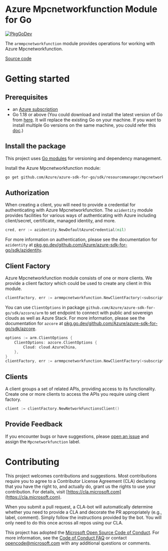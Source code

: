 # Azure Mpcnetworkfunction Module for Go

[![PkgGoDev](https://pkg.go.dev/badge/github.com/Azure/azure-sdk-for-go/sdk/resourcemanager/mpcnetworkfunction/armmpcnetworkfunction)](https://pkg.go.dev/github.com/Azure/azure-sdk-for-go/sdk/resourcemanager/mpcnetworkfunction/armmpcnetworkfunction)

The `armmpcnetworkfunction` module provides operations for working with Azure Mpcnetworkfunction.

[Source code](https://github.com/Azure/azure-sdk-for-go/tree/main/sdk/resourcemanager/mpcnetworkfunction/armmpcnetworkfunction)

# Getting started

## Prerequisites

- an [Azure subscription](https://azure.microsoft.com/free/)
- Go 1.18 or above (You could download and install the latest version of Go from [here](https://go.dev/doc/install). It will replace the existing Go on your machine. If you want to install multiple Go versions on the same machine, you could refer this [doc](https://go.dev/doc/manage-install).)

## Install the package

This project uses [Go modules](https://github.com/golang/go/wiki/Modules) for versioning and dependency management.

Install the Azure Mpcnetworkfunction module:

```sh
go get github.com/Azure/azure-sdk-for-go/sdk/resourcemanager/mpcnetworkfunction/armmpcnetworkfunction
```

## Authorization

When creating a client, you will need to provide a credential for authenticating with Azure Mpcnetworkfunction.  The `azidentity` module provides facilities for various ways of authenticating with Azure including client/secret, certificate, managed identity, and more.

```go
cred, err := azidentity.NewDefaultAzureCredential(nil)
```

For more information on authentication, please see the documentation for `azidentity` at [pkg.go.dev/github.com/Azure/azure-sdk-for-go/sdk/azidentity](https://pkg.go.dev/github.com/Azure/azure-sdk-for-go/sdk/azidentity).

## Client Factory

Azure Mpcnetworkfunction module consists of one or more clients. We provide a client factory which could be used to create any client in this module.

```go
clientFactory, err := armmpcnetworkfunction.NewClientFactory(<subscription ID>, cred, nil)
```

You can use `ClientOptions` in package `github.com/Azure/azure-sdk-for-go/sdk/azcore/arm` to set endpoint to connect with public and sovereign clouds as well as Azure Stack. For more information, please see the documentation for `azcore` at [pkg.go.dev/github.com/Azure/azure-sdk-for-go/sdk/azcore](https://pkg.go.dev/github.com/Azure/azure-sdk-for-go/sdk/azcore).

```go
options := arm.ClientOptions {
    ClientOptions: azcore.ClientOptions {
        Cloud: cloud.AzureChina,
    },
}
clientFactory, err := armmpcnetworkfunction.NewClientFactory(<subscription ID>, cred, &options)
```

## Clients

A client groups a set of related APIs, providing access to its functionality.  Create one or more clients to access the APIs you require using client factory.

```go
client := clientFactory.NewNetworkFunctionsClient()
```

## Provide Feedback

If you encounter bugs or have suggestions, please
[open an issue](https://github.com/Azure/azure-sdk-for-go/issues) and assign the `Mpcnetworkfunction` label.

# Contributing

This project welcomes contributions and suggestions. Most contributions require
you to agree to a Contributor License Agreement (CLA) declaring that you have
the right to, and actually do, grant us the rights to use your contribution.
For details, visit [https://cla.microsoft.com](https://cla.microsoft.com).

When you submit a pull request, a CLA-bot will automatically determine whether
you need to provide a CLA and decorate the PR appropriately (e.g., label,
comment). Simply follow the instructions provided by the bot. You will only
need to do this once across all repos using our CLA.

This project has adopted the
[Microsoft Open Source Code of Conduct](https://opensource.microsoft.com/codeofconduct/).
For more information, see the
[Code of Conduct FAQ](https://opensource.microsoft.com/codeofconduct/faq/)
or contact [opencode@microsoft.com](mailto:opencode@microsoft.com) with any
additional questions or comments.
